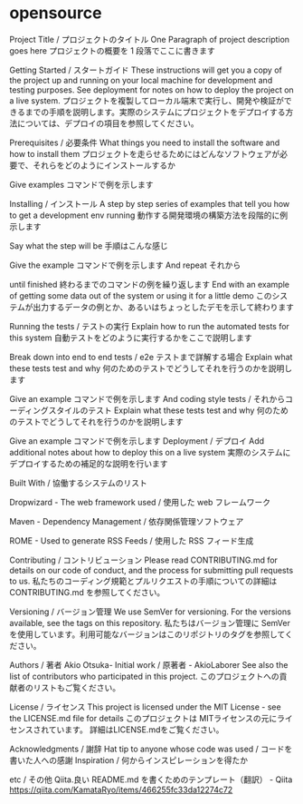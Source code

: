 # opensource
Project Title / プロジェクトのタイトル
One Paragraph of project description goes here
プロジェクトの概要を 1 段落でここに書きます

Getting Started / スタートガイド
These instructions will get you a copy of the project up and running on your local machine for development and testing purposes. See deployment for notes on how to deploy the project on a live system.
プロジェクトを複製してローカル端末で実行し、開発や検証ができるまでの手順を説明します。実際のシステムにプロジェクトをデプロイする方法については、デプロイの項目を参照してください。

Prerequisites / 必要条件
What things you need to install the software and how to install them
プロジェクトを走らせるためにはどんなソフトウェアが必要で、それらをどのようにインストールするか

Give examples
コマンドで例を示します

Installing / インストール
A step by step series of examples that tell you how to get a development env running
動作する開発環境の構築方法を段階的に例示します

Say what the step will be
手順はこんな感じ

Give the example
コマンドで例を示します
And repeat
それから

until finished
終わるまでのコマンドの例を繰り返します
End with an example of getting some data out of the system or using it for a little demo
このシステムが出力するデータの例とか、あるいはちょっとしたデモを示して終わります

Running the tests / テストの実行
Explain how to run the automated tests for this system
自動テストをどのように実行するかをここで説明します

Break down into end to end tests / e2e テストまで詳解する場合
Explain what these tests test and why
何のためのテストでどうしてそれを行うのかを説明します

Give an example
コマンドで例を示します
And coding style tests / それからコーディングスタイルのテスト
Explain what these tests test and why
何のためのテストでどうしてそれを行うのかを説明します

Give an example
コマンドで例を示します
Deployment / デプロイ
Add additional notes about how to deploy this on a live system
実際のシステムにデプロイするための補足的な説明を行います

Built With / 協働するシステムのリスト

Dropwizard - The web framework used / 使用した web フレームワーク

Maven - Dependency Management / 依存関係管理ソフトウェア

ROME - Used to generate RSS Feeds / 使用した RSS フィード生成

Contributing / コントリビューション
Please read CONTRIBUTING.md for details on our code of conduct, and the process for submitting pull requests to us.
私たちのコーディング規範とプルリクエストの手順についての詳細はCONTRIBUTING.md を参照してください。

Versioning / バージョン管理
We use SemVer for versioning. For the versions available, see the tags on this repository.
私たちはバージョン管理に SemVerを使用しています。利用可能なバージョンはこのリポジトリのタグを参照してください。

Authors / 著者
Akio Otsuka- Initial work / 原著者 - AkioLaborer
See also the list of contributors who participated in this project.
このプロジェクトへの貢献者のリストもご覧ください。

License / ライセンス
This project is licensed under the MIT License - see the LICENSE.md file for details
このプロジェクトは MITライセンスの元にライセンスされています。 詳細はLICENSE.mdをご覧ください。

Acknowledgments / 謝辞
Hat tip to anyone whose code was used / コードを書いた人への感謝
Inspiration / 何からインスピレーションを得たか

etc / その他
Qiita.良い README.md を書くためのテンプレート（翻訳） - Qiita
https://qiita.com/KamataRyo/items/466255fc33da12274c72

